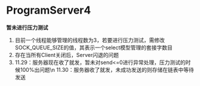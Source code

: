 # ProgramServer4
**暂未进行压力测试**
1. 目前一个线程能够管理的线程数为3，若要进行压力测试，需修改SOCK_QUEUE_SIZE的值，其表示一个select模型管理的套接字数目
2. 存在当所有Client关闭后，Server闪退的问题
3. 11.29：服务器现在收了就发，暂未对send<=0进行异常处理，压力测试的时候100%出问题\n
   11.30：服务器收了就发，未成功发送的则存储在链表中等待发送
